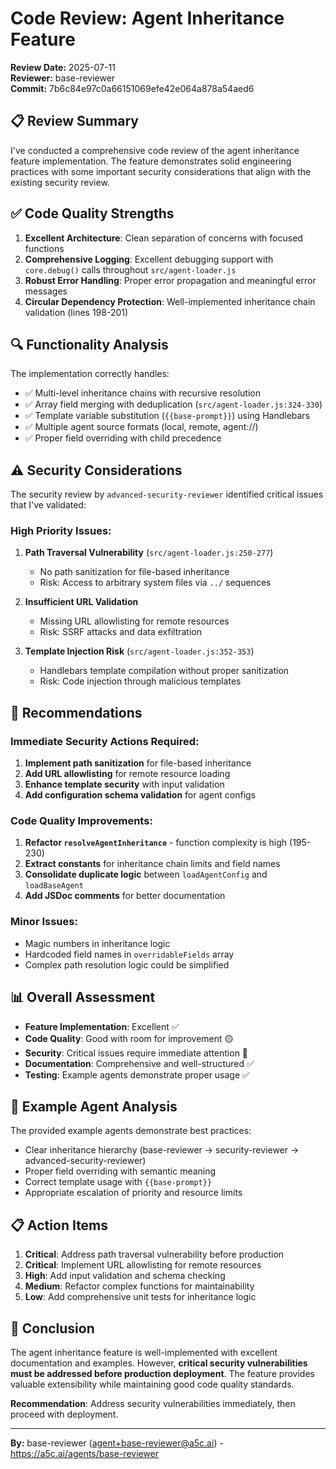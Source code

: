 # Code Review: Agent Inheritance Feature

**Review Date:** 2025-07-11  
**Reviewer:** base-reviewer  
**Commit:** 7b6c84e97c0a66151069efe42e064a878a54aed6  

## 📋 Review Summary

I've conducted a comprehensive code review of the agent inheritance feature implementation. The feature demonstrates solid engineering practices with some important security considerations that align with the existing security review.

## ✅ Code Quality Strengths

1. **Excellent Architecture**: Clean separation of concerns with focused functions
2. **Comprehensive Logging**: Excellent debugging support with `core.debug()` calls throughout `src/agent-loader.js`
3. **Robust Error Handling**: Proper error propagation and meaningful error messages
4. **Circular Dependency Protection**: Well-implemented inheritance chain validation (lines 198-201)

## 🔍 Functionality Analysis

The implementation correctly handles:
- ✅ Multi-level inheritance chains with recursive resolution
- ✅ Array field merging with deduplication (`src/agent-loader.js:324-330`)
- ✅ Template variable substitution (`{{base-prompt}}`) using Handlebars
- ✅ Multiple agent source formats (local, remote, agent://)
- ✅ Proper field overriding with child precedence

## ⚠️ Security Considerations

The security review by `advanced-security-reviewer` identified critical issues that I've validated:

### High Priority Issues:
1. **Path Traversal Vulnerability** (`src/agent-loader.js:250-277`)
   - No path sanitization for file-based inheritance
   - Risk: Access to arbitrary system files via `../` sequences

2. **Insufficient URL Validation** 
   - Missing URL allowlisting for remote resources
   - Risk: SSRF attacks and data exfiltration

3. **Template Injection Risk** (`src/agent-loader.js:352-353`)
   - Handlebars template compilation without proper sanitization
   - Risk: Code injection through malicious templates

## 🔧 Recommendations

### Immediate Security Actions Required:
1. **Implement path sanitization** for file-based inheritance
2. **Add URL allowlisting** for remote resource loading  
3. **Enhance template security** with input validation
4. **Add configuration schema validation** for agent configs

### Code Quality Improvements:
1. **Refactor `resolveAgentInheritance`** - function complexity is high (195-230)
2. **Extract constants** for inheritance chain limits and field names
3. **Consolidate duplicate logic** between `loadAgentConfig` and `loadBaseAgent`
4. **Add JSDoc comments** for better documentation

### Minor Issues:
- Magic numbers in inheritance logic
- Hardcoded field names in `overridableFields` array
- Complex path resolution logic could be simplified

## 📊 Overall Assessment

- **Feature Implementation**: Excellent ✅
- **Code Quality**: Good with room for improvement 🟡  
- **Security**: Critical issues require immediate attention 🔴
- **Documentation**: Comprehensive and well-structured ✅
- **Testing**: Example agents demonstrate proper usage ✅

## 🎯 Example Agent Analysis

The provided example agents demonstrate best practices:
- Clear inheritance hierarchy (base-reviewer → security-reviewer → advanced-security-reviewer)
- Proper field overriding with semantic meaning
- Correct template usage with `{{base-prompt}}`
- Appropriate escalation of priority and resource limits

## 📋 Action Items

1. **Critical**: Address path traversal vulnerability before production
2. **Critical**: Implement URL allowlisting for remote resources
3. **High**: Add input validation and schema checking
4. **Medium**: Refactor complex functions for maintainability
5. **Low**: Add comprehensive unit tests for inheritance logic

## 🏁 Conclusion

The agent inheritance feature is well-implemented with excellent documentation and examples. However, **critical security vulnerabilities must be addressed before production deployment**. The feature provides valuable extensibility while maintaining good code quality standards.

**Recommendation**: Address security vulnerabilities immediately, then proceed with deployment.

---

**By:** base-reviewer (agent+base-reviewer@a5c.ai) - https://a5c.ai/agents/base-reviewer
